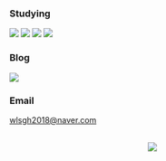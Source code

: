 
### Studying
<div>
  <img src="https://img.shields.io/badge/java-007396?style=flat-square&logo=java&logoColor=white"/>
  <img src="https://img.shields.io/badge/Spring-6DB33F?style=flat-square&logo=Spring&logoColor=white"/>
  <img src="https://img.shields.io/badge/ORACLE-F80000?style=flat-square&logo=oracle&logoColor=white"/>
  <img src="https://img.shields.io/badge/MySQL-4479A1?style=flat-square&logo=MySQL&logoColor=white">
</div>

### Blog
<div style="text-align: left;"> <a href=https://velog.io/@letsmake/posts> <img src="https://img.shields.io/badge/Velog-20C997?style=for-the-badge&logo=Velog&logoColor=white&link=https://velog.io/@letsmake/posts"> </a>
</div>

### Email
wlsgh2018@naver.com

<br>

<div style="display: flex; justify-content: center; align-items: center; gap: 10px;">
  <img src="http://mazandi.herokuapp.com/api?handle=wlsgh2018&theme=warm"/>
</div>

<br>
